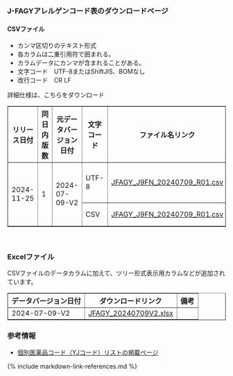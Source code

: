 
###  J-FAGYアレルゲンコード表のダウンロードページ

#### CSVファイル
  - カンマ区切りのテキスト形式
  - 各カラムは二重引用符で囲まれる。
  - カラムデータにカンマが含まれることがある。
  - 文字コード　UTF-8またはShiftJIS、BOMなし
  - 改行コード　CR LF

詳細仕様は、<a fref="download_files/JFAGY_J9FN_CSV_Format_v1.pdf">こちらをダウンロード</a>

<table border="1" class="table-page" style="border-collapse: collapse">
  <thead>
    <tr>
      <th>リリース日付</th>
      <th>同日内版数</th>
      <th>元データバージョン日付</th>
      <th>文字コード</th>
      <th>ファイル名リンク</th>
      <th>備考</th>
    </tr>
  </thead>
  <tbody>
    <tr>
      <td  rowspan="2">2024-11-25</td>
      <td  rowspan="2">1</td>
      <td  rowspan="2">2024-07-09-V2</td>
      <td>UTF-8</td>
      <td><A href="download_files/utf8/JFAGY_J9FN_20240709_R01.csv">JFAGY_J9FN_20240709_R01.csv</a></td>
      <td rowspan="2">CSV形式の初回リリース</td>
    </tr>
      <tr><td>CSV</td>
          <td><A href="download_files/sj/JFAGY_J9FN_20240709_R01.csv">JFAGY_J9FN_20240709_R01.csv</a></td>
      </tr>
  </tbody>
</table>

<br>

###  Excelファイル

CSVファイルのデータカラムに加えて、ツリー形式表示用カラムなどが追加されています。

<table border="1" class="table-page" style="border-collapse: collapse">
  <thead>
    <tr>
      <th>データバージョン日付</th>
      <th>ダウンロードリンク</th>
      <th>備考</th>
    </tr>
  </thead>
  <tbody>
    <tr>
      <td>2024-07-09-V2</td>
      <td><A href="download_files/JFAGY_20240709V2.xlsx">JFAGY_20240709V2.xlsx</a></td>
      <td></td>
    </tr>
  </tbody>
</table>


###  参考情報
  - [個別医薬品コード（YJコード）リストの掲載ページ](http://www.capstandard.jp/)


      


{% include markdown-link-references.md %}
